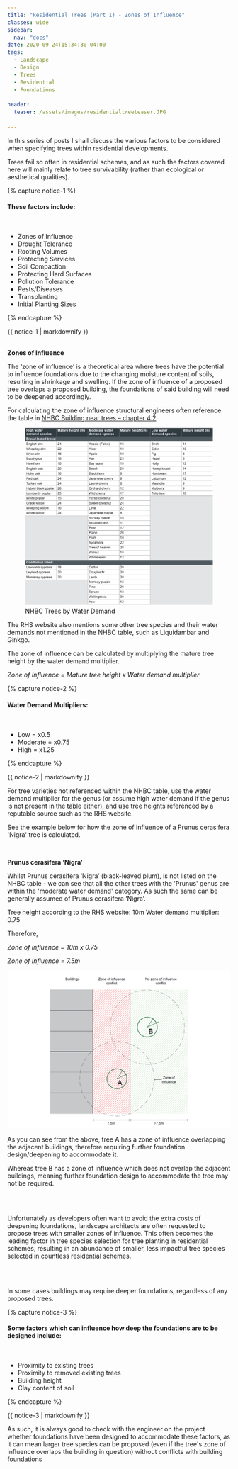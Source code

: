 ```yaml
---
title: "Residential Trees (Part 1) - Zones of Influence"
classes: wide
sidebar:
  nav: "docs"
date: 2020-09-24T15:34:30-04:00
tags:
  - Landscape
  - Design
  - Trees
  - Residential
  - Foundations
  
header:
  teaser: /assets/images/residentialtreeteaser.JPG
  
---
```


In this series of posts I shall discuss the various factors to be considered when specifying trees within residential developments.

Trees fail so often in residential schemes, and as such the factors covered here will mainly relate to tree survivability (rather than ecological or aesthetical qualities).

{% capture notice-1 %}

#### These factors include:

<br>

* Zones of Influence
* Drought Tolerance
* Rooting Volumes
* Protecting Services
* Soil Compaction
* Protecting Hard Surfaces
* Pollution Tolerance
* Pests/Diseases
* Transplanting
* Initial Planting Sizes


{% endcapture %}

<div class="notice">
  {{ notice-1 | markdownify }}
</div>

<br>

**Zones of Influence**

<p style="text-align: justify;">

The ‘zone of influence’ is a theoretical area where trees have the potential to influence foundations due to the changing moisture content of soils, resulting in shrinkage and swelling. If the zone of influence of a proposed tree overlaps a proposed building, the foundations of said building will need to be deepened accordingly. 

</p>

For calculating the zone of influence structural engineers often reference the table in [NHBC Building near trees – chapter 4.2][nhbc-ref]

[nhbc-ref]: https://nhbc-standards.co.uk/4-foundations/4-2-building-near-trees/4-2-4-the-effects-of-trees-on-shrinkable-soils/

<figure class="half">
    <a href="/assets/images/nhbctable.png"><img src="/assets/images/nhbctable.png"></a>
    <figcaption>NHBC Trees by Water Demand </figcaption>
</figure>

The RHS website also mentions some other tree species and their water demands not mentioned in the NHBC table, such as Liquidambar and Ginkgo.

The zone of influence can be calculated by multiplying the mature tree height by the water demand multiplier.

*Zone of Influence = Mature tree height x Water demand multiplier*

{% capture notice-2 %}

#### Water Demand Multipliers:

<br>

* Low = x0.5
* Moderate = x0.75
* High = x1.25


{% endcapture %}

<div class="notice">
  {{ notice-2 | markdownify }}
</div>

<p style="text-align: justify;">

For tree varieties not referenced within the NHBC table, use the water demand multiplier for the genus (or assume high water demand if the genus is not present in the table either), and use tree heights referenced by a reputable source such as the RHS website.

See the example below for how the zone of influence of a Prunus cerasifera 'Nigra' tree is calculated.

</p>

<br>

**Prunus cerasifera ‘Nigra’**

<p style="text-align: justify;">

Whilst Prunus cerasifera ‘Nigra’ (black-leaved plum), is not listed on the NHBC table - we can see that all the other trees with the 'Prunus' genus are within the 'moderate water demand' category. As such the same can be generally assumed of Prunus cerasifera ‘Nigra’.

</p>

Tree height according to the RHS website: 10m
Water demand multiplier: 0.75

Therefore,

*Zone of influence = 10m x 0.75*

*Zone of Influence = 7.5m*

<img src="/assets/images/zoneofinfluenceexample.PNG" alt="">

<p style="text-align: justify;">

As you can see from the above, tree A has a zone of influence overlapping the adjacent buildings, therefore requiring further foundation design/deepening to accommodate it. 

Whereas tree B has a zone of influence which does not overlap the adjacent buildings, meaning further foundation design to accommodate the tree may not be required.

<br><br>

Unfortunately as developers often want to avoid the extra costs of deepening foundations, landscape architects are often requested to propose trees with smaller zones of influence. This often becomes the leading factor in tree species selection for tree planting in residential schemes, resulting in an abundance of smaller, less impactful tree species selected in countless residential schemes.

<br><br>

In some cases buildings may require deeper foundations, regardless of any proposed trees.

</p>

{% capture notice-3 %}

#### Some factors which can influence how deep the foundations are to be designed include:

<br>

* Proximity to existing trees
* Proximity to removed existing trees
* Building height
* Clay content of soil

{% endcapture %}

<div class="notice">
  {{ notice-3 | markdownify }}
</div>


<p style="text-align: justify;">

As such, it is always good to check with the engineer on the project whether foundations have been designed to accommodate these factors, as it can mean larger tree species can be proposed (even if the tree's zone of influence overlaps the building in question) without conflicts with building foundations


</p>





